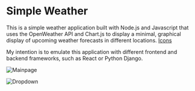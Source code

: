 # Simple Weather

This is a simple weather application built with Node.js and Javascript that uses the OpenWeather API and Chart.js to display a minimal, graphical display of upcoming weather forecasts in different locations. [Icons](https://iconstore.co/icons/weather-vector-icons/)

My intention is to emulate this application with different frontend and backend frameworks, such as React or Python Django.

![Mainpage](https://imgur.com/4M5IELP.png)

![Dropdown](https://imgur.com/EHuuTtv.png)
